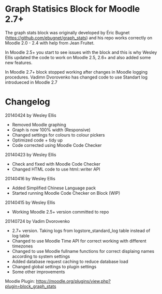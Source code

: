 Graph Statisics Block for Moodle 2.7+
===========

The graph stats block was originally developed by Éric Bugnet (https://github.com/ebugnet/graph_stats) and his repo works correctly on Moodle 2.0 - 2.4 with help from Jean Fruitet.

In Moodle 2.5+ you start to see issues with the block and this is why Wesley Ellis updated the code to work on Moodle 2.5, 2.6+ and also added some new features.

In Moodle 2.7+ block stopped working after changes in Moodle logging procedures. Vadimn Dvorovenko has changed code to use Standart log introdueced in Moodle 2.7

Changelog
==========
20140424 by Wesley Ellis 
- Removed Moodle graphing
- Graph is now 100% width (Responsive)
- Changed settings for colours to colour pickers
- Optimized code + tidy up
- Code corrected using Moodle Code Checker

20140423 by Wesley Ellis 
- Check and fixed with Moodle Code Checker
- Changed HTML code to use html::writer API

20140416 by Wesley Ellis 
- Added Simplified Chinese Language pack
- Started running Moodle Code Checker on Block (WIP)

20140415 by Wesley Ellis 
- Working Moodle 2.5+ version committed to repo

20140724 by Vadim Dvorovenko
- 2.7+ version. Taking logs from logstore_standard_log table instead of log table
- Changed to use Moodle Time API for correct working with different timezones
- Changed to use Moodle fullname functions for correct displaing names according to system settings
- Added database request caching to reduce database load
- Changed global settings to plugin settings
- Some other improvements

Moodle Plugin:
https://moodle.org/plugins/view.php?plugin=block_graph_stats